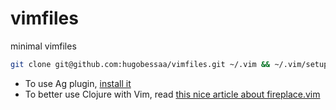 # vimfiles

minimal vimfiles

```bash
git clone git@github.com:hugobessaa/vimfiles.git ~/.vim && ~/.vim/setup.sh
```

- To use Ag plugin, [install it](https://github.com/ggreer/the_silver_searcher#installing)
- To better use Clojure with Vim, read [this nice article about
  fireplace.vim](https://www.boxuk.com/insight/blog-posts/unboxing-vim-fireplace)
